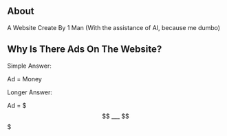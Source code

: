## About

A Website Create By 1 Man (With the assistance of AI, because me dumbo)

## Why Is There Ads On The Website?

Simple Answer:

Ad = Money

Longer Answer:

Ad = $$$ ___ $$$
